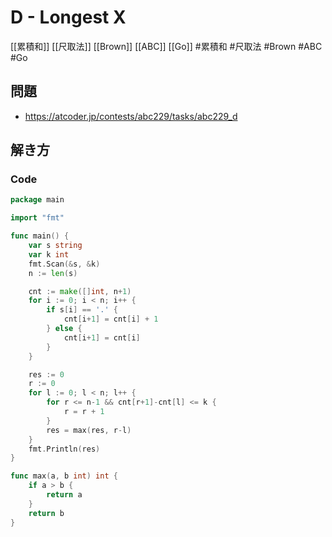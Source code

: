 # D - Longest X
[[累積和]] [[尺取法]] [[Brown]] [[ABC]] [[Go]]
#累積和 #尺取法 #Brown #ABC #Go 

## 問題
- https://atcoder.jp/contests/abc229/tasks/abc229_d

## 解き方
### Code
```go
package main

import "fmt"

func main() {
	var s string
	var k int
	fmt.Scan(&s, &k)
	n := len(s)

	cnt := make([]int, n+1)
	for i := 0; i < n; i++ {
		if s[i] == '.' {
			cnt[i+1] = cnt[i] + 1
		} else {
			cnt[i+1] = cnt[i]
		}
	}

	res := 0
	r := 0
	for l := 0; l < n; l++ {
		for r <= n-1 && cnt[r+1]-cnt[l] <= k {
			r = r + 1
		}
		res = max(res, r-l)
	}
	fmt.Println(res)
}

func max(a, b int) int {
	if a > b {
		return a
	}
	return b
}
```